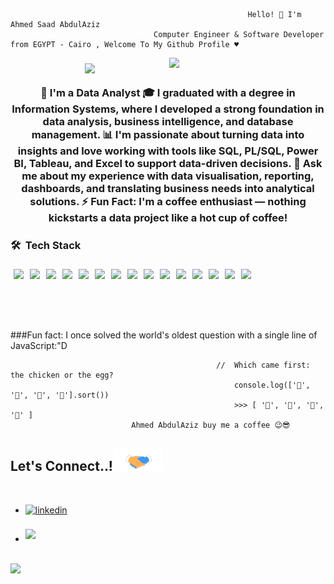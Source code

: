                                                          Hello! 👋 I'm Ahmed Saad AbdulAziz
                                    Computer Engineer & Software Developer from EGYPT - Cairo , Welcome To My Github Profile ♥
<img width="250" align="right" src="https://c.tenor.com/_DOBjnGspYAAAAAM/code-coding.gif">

<h3 align="center">
	

<!-- Typing SVG by DenverCoder1 - https://github.com/DenverCoder1/readme-typing-svg -->
<p align="center">
  <a href="https://github.com/DenverCoder1/readme-typing-svg"><img src="https://readme-typing-svg.herokuapp.com/?lines=Full-stack%20web%20developer;Always%20learning%20new%20technologies&font=Fira%20Code&center=true&width=440&height=45&color=f75c7e&vCenter=true&size=22"></a>
</p> 

🏢 I'm a Data Analyst
🎓 I graduated with a degree in Information Systems, where I developed a strong foundation in data analysis, business intelligence, and database management.
📊 I'm passionate about turning data into insights and love working with tools like SQL, PL/SQL, Power BI, Tableau, and Excel to support data-driven decisions.
💬 Ask me about my experience with data visualisation, reporting, dashboards, and translating business needs into analytical solutions.
⚡ Fun Fact: I'm a coffee enthusiast — nothing kickstarts a data project like a hot cup of coffee!

### 🛠 &nbsp;Tech Stack
<div style="display: flex; flex-wrap: wrap; align-items: center;">
  <img src="https://img.shields.io/badge/-HTML-05122A?style=flat&logo=HTML5" style="height:30px;margin:5px;">
  <img src="https://img.shields.io/badge/-CSS-05122A?style=flat&logo=CSS3&logoColor=1572B6" style="height:30px;margin:5px;">
  <img src="https://img.shields.io/badge/-JavaScript-05122A?style=flat&logo=javascript" style="height:30px;margin:5px;">
  <img src="https://img.shields.io/badge/-jQuery-05122A?style=flat&logo=jquery" style="height:30px;margin:5px;">
  <img src="https://img.shields.io/badge/-Bootstrap-05122A?style=flat&logo=bootstrap" style="height:30px;margin:5px;">
  <img src="https://img.shields.io/badge/-C%23-05122A?style=flat&logo=c-sharp" style="height:30px;margin:5px;">
  <img src="https://img.shields.io/badge/-Entity%20Framework-05122A?style=flat" style="height:30px;margin:5px;">
  <img src="https://img.shields.io/badge/-MVC-05122A?style=flat&logo=ASP.NET" style="height:30px;margin:5px;">
  <img src="https://img.shields.io/badge/-Web%20API-05122A?style=flat" style="height:30px;margin:5px;">
  <img src="https://img.shields.io/badge/-Angular-05122A?style=flat&logo=angular" style="height:30px;margin:5px;">
  <img src="https://img.shields.io/badge/-SQL-05122A?style=flat&logo=postgresql&logoColor=white" style="height:30px;margin:5px;">
  <img src="https://img.shields.io/badge/-PL%2FSQL-05122A?style=flat&logo=oracle&logoColor=white" style="height:30px;margin:5px;">
  <img src="https://img.shields.io/badge/-PHP-05122A?style=flat&logo=php&logoColor=white" style="height:30px;margin:5px;">
  <img src="https://img.shields.io/badge/-Power%20BI-05122A?style=flat&logo=powerbi&logoColor=F2C811" style="height:30px;margin:5px;">
  <img src="https://img.shields.io/badge/-Tableau-05122A?style=flat&logo=tableau&logoColor=white" style="height:30px;margin:5px;">
</div>







<br/><br/>
	
###Fun fact: I once solved the world's oldest question with a single line of JavaScript:"D

                                                  //  Which came first: the chicken or the egg?
                                                      console.log(['🥚', '🐣', '🐥', '🐔'].sort())
                                                      >>> [ '🐔', '🐣', '🐥', '🥚' ]
						       Ahmed AbdulAziz buy me a coffee 😉😎
## <b> Let's Connect..!</b><img src="https://github.com/0xAbdulKhalid/0xAbdulKhalid/raw/main/assets/mdImages/handshake.gif" width ="80">
<br>
<div align='left'>

<ul>

<li>
<a href="https://www.linkedin.com/in/ahmed-masoud93/" target="_blank">
<img src="https://img.shields.io/badge/linkedin:  Ahmed AbdulAziz-%2300acee.svg?color=405DE6&style=for-the-badge&logo=linkedin&logoColor=white" alt=linkedin style="margin-bottom: 5px;"/>
</a>
</li>

<br>

<li>
<a href="mailto:mod0yh74@gmai.com" target="_blank">
<img src="https://img.shields.io/badge/gmail:  Ahmed AbdulAziz-%23EA4335.svg?style=for-the-badge&logo=gmail&logoColor=white" t=mail style="margin-bottom: 5px;" />
</a>
</li>
	
</ul>
</div>

<br>
<img src="https://user-images.githubusercontent.com/73097560/115834477-dbab4500-a447-11eb-908a-139a6edaec5c.gif">
<br>

<br>


